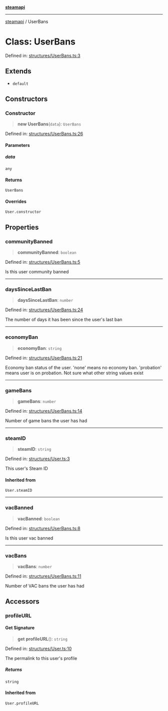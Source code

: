 [**steamapi**](../README.md)

***

[steamapi](../README.md) / UserBans

# Class: UserBans

Defined in: [structures/UserBans.ts:3](https://github.com/xDimGG/node-steamapi/blob/1fe06d2c5a85fee5e9f5e4f0962481cbd53a974e/src/structures/UserBans.ts#L3)

## Extends

- `default`

## Constructors

### Constructor

> **new UserBans**(`data`): `UserBans`

Defined in: [structures/UserBans.ts:26](https://github.com/xDimGG/node-steamapi/blob/1fe06d2c5a85fee5e9f5e4f0962481cbd53a974e/src/structures/UserBans.ts#L26)

#### Parameters

##### data

`any`

#### Returns

`UserBans`

#### Overrides

`User.constructor`

## Properties

### communityBanned

> **communityBanned**: `boolean`

Defined in: [structures/UserBans.ts:5](https://github.com/xDimGG/node-steamapi/blob/1fe06d2c5a85fee5e9f5e4f0962481cbd53a974e/src/structures/UserBans.ts#L5)

Is this user community banned

***

### daysSinceLastBan

> **daysSinceLastBan**: `number`

Defined in: [structures/UserBans.ts:24](https://github.com/xDimGG/node-steamapi/blob/1fe06d2c5a85fee5e9f5e4f0962481cbd53a974e/src/structures/UserBans.ts#L24)

The number of days it has been since the user's last ban

***

### economyBan

> **economyBan**: `string`

Defined in: [structures/UserBans.ts:21](https://github.com/xDimGG/node-steamapi/blob/1fe06d2c5a85fee5e9f5e4f0962481cbd53a974e/src/structures/UserBans.ts#L21)

Economy ban status of the user. 'none' means no economy ban.
'probation' means user is on probation.
Not sure what other string values exist

***

### gameBans

> **gameBans**: `number`

Defined in: [structures/UserBans.ts:14](https://github.com/xDimGG/node-steamapi/blob/1fe06d2c5a85fee5e9f5e4f0962481cbd53a974e/src/structures/UserBans.ts#L14)

Number of game bans the user has had

***

### steamID

> **steamID**: `string`

Defined in: [structures/User.ts:3](https://github.com/xDimGG/node-steamapi/blob/1fe06d2c5a85fee5e9f5e4f0962481cbd53a974e/src/structures/User.ts#L3)

This user's Steam ID

#### Inherited from

`User.steamID`

***

### vacBanned

> **vacBanned**: `boolean`

Defined in: [structures/UserBans.ts:8](https://github.com/xDimGG/node-steamapi/blob/1fe06d2c5a85fee5e9f5e4f0962481cbd53a974e/src/structures/UserBans.ts#L8)

Is this user vac banned

***

### vacBans

> **vacBans**: `number`

Defined in: [structures/UserBans.ts:11](https://github.com/xDimGG/node-steamapi/blob/1fe06d2c5a85fee5e9f5e4f0962481cbd53a974e/src/structures/UserBans.ts#L11)

Number of VAC bans the user has had

## Accessors

### profileURL

#### Get Signature

> **get** **profileURL**(): `string`

Defined in: [structures/User.ts:10](https://github.com/xDimGG/node-steamapi/blob/1fe06d2c5a85fee5e9f5e4f0962481cbd53a974e/src/structures/User.ts#L10)

The permalink to this user's profile

##### Returns

`string`

#### Inherited from

`User.profileURL`
